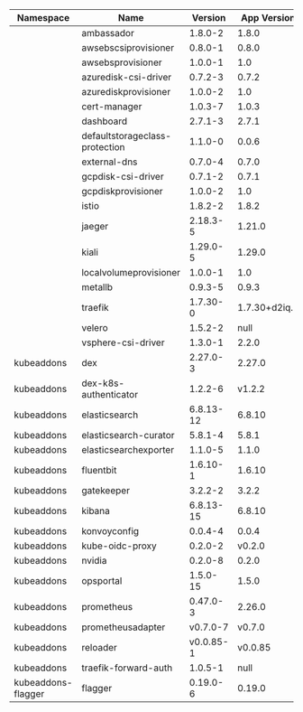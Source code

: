 |Namespace|Name|Version|App Version|Kind|
|---------|----|-------|-----------|----|
| |ambassador|1.8.0-2|1.8.0|ClusterAddon|
| |awsebscsiprovisioner|0.8.0-1|0.8.0|ClusterAddon|
| |awsebsprovisioner|1.0.0-1|1.0|ClusterAddon|
| |azuredisk-csi-driver|0.7.2-3|0.7.2|ClusterAddon|
| |azurediskprovisioner|1.0.0-2|1.0|ClusterAddon|
| |cert-manager|1.0.3-7|1.0.3|ClusterAddon|
| |dashboard|2.7.1-3|2.7.1|ClusterAddon|
| |defaultstorageclass-protection|1.1.0-0|0.0.6|ClusterAddon|
| |external-dns|0.7.0-4|0.7.0|ClusterAddon|
| |gcpdisk-csi-driver|0.7.1-2|0.7.1|ClusterAddon|
| |gcpdiskprovisioner|1.0.0-2|1.0|ClusterAddon|
| |istio|1.8.2-2|1.8.2|ClusterAddon|
| |jaeger|2.18.3-5|1.21.0|ClusterAddon|
| |kiali|1.29.0-5|1.29.0|ClusterAddon|
| |localvolumeprovisioner|1.0.0-1|1.0|ClusterAddon|
| |metallb|0.9.3-5|0.9.3|ClusterAddon|
| |traefik|1.7.30-0|1.7.30+d2iq.0|ClusterAddon|
| |velero|1.5.2-2|null|ClusterAddon|
| |vsphere-csi-driver|1.3.0-1|2.2.0|ClusterAddon|
|kubeaddons|dex|2.27.0-3|2.27.0|Addon|
|kubeaddons|dex-k8s-authenticator|1.2.2-6|v1.2.2|Addon|
|kubeaddons|elasticsearch|6.8.13-12|6.8.10|Addon|
|kubeaddons|elasticsearch-curator|5.8.1-4|5.8.1|Addon|
|kubeaddons|elasticsearchexporter|1.1.0-5|1.1.0|Addon|
|kubeaddons|fluentbit|1.6.10-1|1.6.10|Addon|
|kubeaddons|gatekeeper|3.2.2-2|3.2.2|Addon|
|kubeaddons|kibana|6.8.13-15|6.8.10|Addon|
|kubeaddons|konvoyconfig|0.0.4-4|0.0.4|Addon|
|kubeaddons|kube-oidc-proxy|0.2.0-2|v0.2.0|Addon|
|kubeaddons|nvidia|0.2.0-8|0.2.0|ClusterAddon|
|kubeaddons|opsportal|1.5.0-15|1.5.0|Addon|
|kubeaddons|prometheus|0.47.0-3|2.26.0|Addon|
|kubeaddons|prometheusadapter|v0.7.0-7|v0.7.0|Addon|
|kubeaddons|reloader|v0.0.85-1|v0.0.85|Addon|
|kubeaddons|traefik-forward-auth|1.0.5-1|null|Addon|
|kubeaddons-flagger|flagger|0.19.0-6|0.19.0|ClusterAddon|

